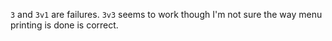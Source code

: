 `3` and `3v1` are failures. `3v3` seems to work though I'm not sure the way menu printing is done is correct.
